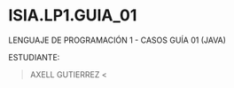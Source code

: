# ISIA.LP1.GUIA_01
LENGUAJE DE PROGRAMACIÓN 1 - CASOS GUÍA 01 (JAVA)

ESTUDIANTE:
> AXELL GUTIERREZ <

